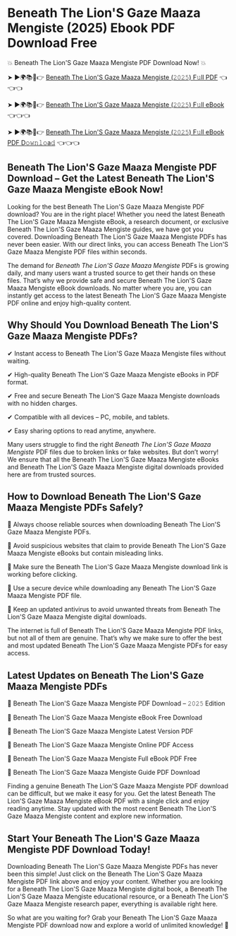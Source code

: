 # Beneath The Lion'S Gaze Maaza Mengiste (2025) Ebook PDF Download Free

💥 Beneath The Lion'S Gaze Maaza Mengiste PDF Download Now! 💥

➤ ►🌍📚📱👉 [Beneath The Lion'S Gaze Maaza Mengiste (𝟸𝟶𝟸𝟻) F𝚞ll PDF](https://getpdf.xyz/beneath-the-lions-gaze-maaza-mengiste) 👈👈👈


➤ ►🌍📚📱👉 [Beneath The Lion'S Gaze Maaza Mengiste (𝟸𝟶𝟸𝟻) F𝚞ll eBook](https://getpdf.xyz/beneath-the-lions-gaze-maaza-mengiste) 👈👈👈


➤ ►🌍📚📱👉 [Beneath The Lion'S Gaze Maaza Mengiste (𝟸𝟶𝟸𝟻) F𝚞ll eBook PDF D𝚘𝚠𝚗𝚕𝚘a𝚍](https://getpdf.xyz/beneath-the-lions-gaze-maaza-mengiste) 👈👈👈


## Beneath The Lion'S Gaze Maaza Mengiste PDF Download – Get the Latest Beneath The Lion'S Gaze Maaza Mengiste eBook Now!

Looking for the best Beneath The Lion'S Gaze Maaza Mengiste PDF download? You are in the right place! Whether you need the latest Beneath The Lion'S Gaze Maaza Mengiste eBook, a research document, or exclusive Beneath The Lion'S Gaze Maaza Mengiste guides, we have got you covered. Downloading Beneath The Lion'S Gaze Maaza Mengiste PDFs has never been easier. With our direct links, you can access Beneath The Lion'S Gaze Maaza Mengiste PDF files within seconds.

The demand for *Beneath The Lion'S Gaze Maaza Mengiste* PDFs is growing daily, and many users want a trusted source to get their hands on these files. That’s why we provide safe and secure Beneath The Lion'S Gaze Maaza Mengiste eBook downloads. No matter where you are, you can instantly get access to the latest Beneath The Lion'S Gaze Maaza Mengiste PDF online and enjoy high-quality content.

## Why Should You Download Beneath The Lion'S Gaze Maaza Mengiste PDFs?

✔ Instant access to Beneath The Lion'S Gaze Maaza Mengiste files without waiting.

✔ High-quality Beneath The Lion'S Gaze Maaza Mengiste eBooks in PDF format.

✔ Free and secure Beneath The Lion'S Gaze Maaza Mengiste downloads with no hidden charges.

✔ Compatible with all devices – PC, mobile, and tablets.

✔ Easy sharing options to read anytime, anywhere.

Many users struggle to find the right *Beneath The Lion'S Gaze Maaza Mengiste* PDF files due to broken links or fake websites. But don’t worry! We ensure that all the Beneath The Lion'S Gaze Maaza Mengiste eBooks and Beneath The Lion'S Gaze Maaza Mengiste digital downloads provided here are from trusted sources.

## How to Download Beneath The Lion'S Gaze Maaza Mengiste PDFs Safely?

📌 Always choose reliable sources when downloading Beneath The Lion'S Gaze Maaza Mengiste PDFs.

📌 Avoid suspicious websites that claim to provide Beneath The Lion'S Gaze Maaza Mengiste eBooks but contain misleading links.

📌 Make sure the Beneath The Lion'S Gaze Maaza Mengiste download link is working before clicking.

📌 Use a secure device while downloading any Beneath The Lion'S Gaze Maaza Mengiste PDF file.

📌 Keep an updated antivirus to avoid unwanted threats from Beneath The Lion'S Gaze Maaza Mengiste digital downloads.

The internet is full of Beneath The Lion'S Gaze Maaza Mengiste PDF links, but not all of them are genuine. That’s why we make sure to offer the best and most updated Beneath The Lion'S Gaze Maaza Mengiste PDFs for easy access.

## Latest Updates on Beneath The Lion'S Gaze Maaza Mengiste PDFs

🔹 Beneath The Lion'S Gaze Maaza Mengiste PDF Download – 𝟸𝟶𝟸𝟻 Edition

🔹 Beneath The Lion'S Gaze Maaza Mengiste eBook Free Download

🔹 Beneath The Lion'S Gaze Maaza Mengiste Latest Version PDF

🔹 Beneath The Lion'S Gaze Maaza Mengiste Online PDF Access

🔹 Beneath The Lion'S Gaze Maaza Mengiste Full eBook PDF Free

🔹 Beneath The Lion'S Gaze Maaza Mengiste Guide PDF Download

Finding a genuine Beneath The Lion'S Gaze Maaza Mengiste PDF download can be difficult, but we make it easy for you. Get the latest Beneath The Lion'S Gaze Maaza Mengiste eBook PDF with a single click and enjoy reading anytime. Stay updated with the most recent Beneath The Lion'S Gaze Maaza Mengiste content and explore new information.

## Start Your Beneath The Lion'S Gaze Maaza Mengiste PDF Download Today!

Downloading Beneath The Lion'S Gaze Maaza Mengiste PDFs has never been this simple! Just click on the Beneath The Lion'S Gaze Maaza Mengiste PDF link above and enjoy your content. Whether you are looking for a Beneath The Lion'S Gaze Maaza Mengiste digital book, a Beneath The Lion'S Gaze Maaza Mengiste educational resource, or a Beneath The Lion'S Gaze Maaza Mengiste research paper, everything is available right here.

So what are you waiting for? Grab your Beneath The Lion'S Gaze Maaza Mengiste PDF download now and explore a world of unlimited knowledge! 🚀